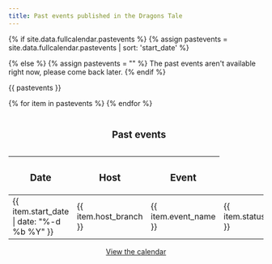 ```yaml
---
title: Past events published in the Dragons Tale
---
```



{% if site.data.fullcalendar.pastevents %}
  {% assign pastevents = site.data.fullcalendar.pastevents | sort: 'start_date' %}

{% else %}
  {% assign pastevents  = "" %}
	The past events  aren't available right now, please come back later.
{% endif %}

{{ pastevents }}

<table>

  <caption><h3>Past events</h3></caption>
  
  <thead>
    <tr>
      <th scope="col"><strong><h3>Date</h3></strong></th>
      <th scope="col"><strong><h3>Host</h3></strong></th>
      <th scope="col"><strong><h3>Event</h3></strong></th>
    </tr>
  </thead>
{% for item in pastevents %}
    <tr>
	<td>{{ item.start_date | date: "%-d %b %Y" }} </td>
	<td>{{ item.host_branch }}</td>
	<td>{{ item.event_name }}</td>
    <td>{{ item.status }}</td>
{% endfor %}

</table>

<div style="text-align: center">
  <a href="{{ site.baseurl }}{% link events/calendar/index.md %}" class="btn btn--primary">View the calendar</a>
</div>
